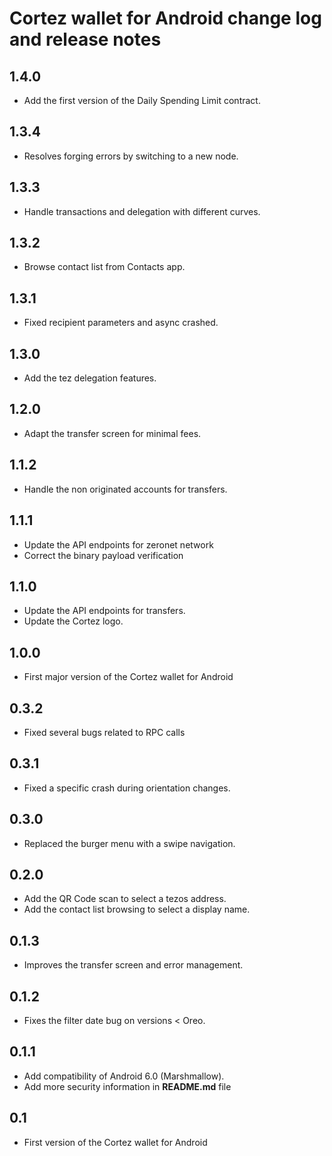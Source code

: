 Cortez wallet for Android change log and release notes
================================================

1.4.0
-----
* Add the first version of the Daily Spending Limit contract.

1.3.4
-----
* Resolves forging errors by switching to a new node.

1.3.3
-----
* Handle transactions and delegation with different curves.

1.3.2
-----
* Browse contact list from Contacts app.

1.3.1
-----
* Fixed recipient parameters and async crashed.

1.3.0
-----
* Add the tez delegation features.

1.2.0
-----
* Adapt the transfer screen for minimal fees.

1.1.2
-----
* Handle the non originated accounts for transfers.

1.1.1
-----
* Update the API endpoints for zeronet network
* Correct the binary payload verification

1.1.0
-----
* Update the API endpoints for transfers.
* Update the Cortez logo.

1.0.0
-----
* First major version of the Cortez wallet for Android

0.3.2
-----
* Fixed several bugs related to RPC calls

0.3.1
-----
* Fixed a specific crash during orientation changes.

0.3.0
-----
* Replaced the burger menu with a swipe navigation.

0.2.0
-----
* Add the QR Code scan to select a tezos address.
* Add the contact list browsing to select a display name.

0.1.3
-----
* Improves the transfer screen and error management.

0.1.2
-----
* Fixes the filter date bug on versions < Oreo.

0.1.1
-----
* Add compatibility of Android 6.0 (Marshmallow).
* Add more security information in **README.md** file

0.1
-----
* First version of the Cortez wallet for Android
